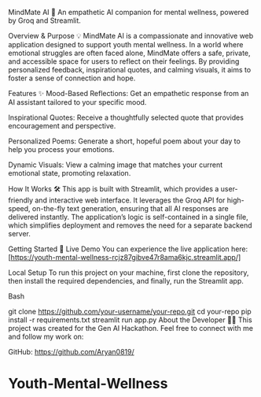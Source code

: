 MindMate AI 🧠
An empathetic AI companion for mental wellness, powered by Groq and Streamlit.

Overview & Purpose 💡
MindMate AI is a compassionate and innovative web application designed to support youth mental wellness. In a world where emotional struggles are often faced alone, MindMate offers a safe, private, and accessible space for users to reflect on their feelings. By providing personalized feedback, inspirational quotes, and calming visuals, it aims to foster a sense of connection and hope.

Features ✨
Mood-Based Reflections: Get an empathetic response from an AI assistant tailored to your specific mood.

Inspirational Quotes: Receive a thoughtfully selected quote that provides encouragement and perspective.

Personalized Poems: Generate a short, hopeful poem about your day to help you process your emotions.

Dynamic Visuals: View a calming image that matches your current emotional state, promoting relaxation.

How It Works 🛠️
This app is built with Streamlit, which provides a user-friendly and interactive web interface. It leverages the Groq API for high-speed, on-the-fly text generation, ensuring that all AI responses are delivered instantly. The application’s logic is self-contained in a single file, which simplifies deployment and removes the need for a separate backend server.

Getting Started 🚀
Live Demo
You can experience the live application here: [https://youth-mental-wellness-rcjz87gibve47r8ama6kjc.streamlit.app/]

Local Setup
To run this project on your machine, first clone the repository, then install the required dependencies, and finally, run the Streamlit app.

Bash

git clone https://github.com/your-username/your-repo.git
cd your-repo
pip install -r requirements.txt
streamlit run app.py
About the Developer 🧑‍💻
This project was created for the Gen AI Hackathon. Feel free to connect with me and follow my work on:


GitHub: https://github.com/Aryan0819/
# Youth-Mental-Wellness
